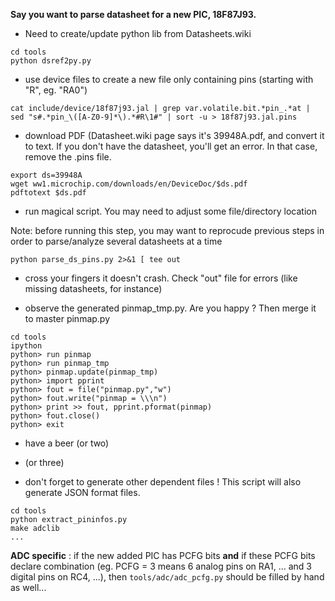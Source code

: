 **Say you want to parse datasheet for a new PIC, 18F87J93.**



  * Need to create/update python lib from Datasheets.wiki

```
cd tools
python dsref2py.py
```

  * use device files to create a new file only containing pins (starting with "R", eg. "RA0")

```
cat include/device/18f87j93.jal | grep var.volatile.bit.*pin_.*at | sed "s#.*pin_\([A-Z0-9]*\).*#R\1#" | sort -u > 18f87j93.jal.pins
```

  * download PDF (Datasheet.wiki page says it's 39948A.pdf, and convert it to text. If you don't have the datasheet, you'll get an error. In that case, remove the .pins file.

```
export ds=39948A
wget ww1.microchip.com/downloads/en/DeviceDoc/$ds.pdf
pdftotext $ds.pdf
```

  * run magical script. You may need to adjust some file/directory location

Note: before running this step, you may want to reprocude previous steps in order to parse/analyze several datasheets at a time

```
python parse_ds_pins.py 2>&1 [ tee out
```


  * cross your fingers it doesn't crash. Check "out" file for errors (like missing datasheets, for instance)

  * observe the generated  pinmap\_tmp.py. Are you happy ? Then merge it to master pinmap.py

```
cd tools
ipython
python> run pinmap
python> run pinmap_tmp
python> pinmap.update(pinmap_tmp)
python> import pprint
python> fout = file("pinmap.py","w")
python> fout.write("pinmap = \\\n")
python> print >> fout, pprint.pformat(pinmap)
python> fout.close()
python> exit
```


  * have a beer (or two)

  * (or three)

  * don't forget to generate other dependent files ! This script will also generate JSON format files.

```
cd tools
python extract_pininfos.py
make adclib
...
```


**ADC specific** : if the new added PIC has PCFG bits **and** if these PCFG bits declare combination (eg. PCFG = 3 means 6 analog pins on RA1, ... and 3 digital pins on RC4, ...), then `tools/adc/adc_pcfg.py` should be filled by hand as well...